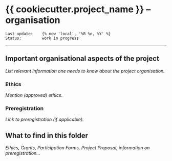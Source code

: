 # {{ cookiecutter.project_name }} – **organisation**

    Last update:    {% now 'local', '%B %e, %Y' %}
    Status:         work in progress

***

## Important organisational aspects of the project

*List relevant information one needs to know about the project organisation.*

### Ethics

*Mention (approved) ethics.*

### Preregistration

*Link to preregistration (if applicable).*

## What to find in this folder

*Ethics, Grants, Participation Forms, Project Proposal, information on preregistration...*
